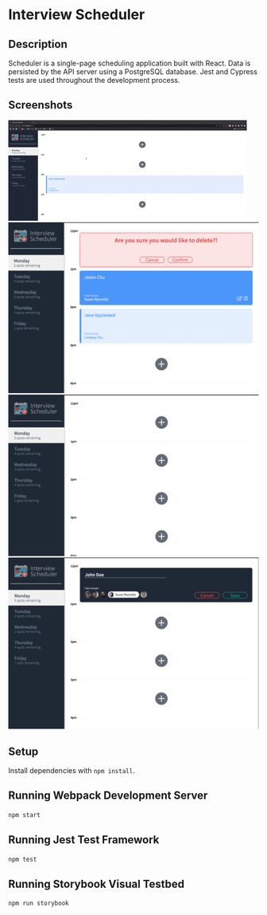 # Interview Scheduler

## Description

Scheduler is a single-page scheduling application built with React. Data is persisted by the API server using a PostgreSQL database. Jest and Cypress tests are used throughout the development process.

## Screenshots

![Screengrab](https://github.com/saadxislam/scheduler/blob/master/docs/final_gif.gif)
!["Delete confirmation"](https://github.com/saadxislam/scheduler/blob/master/docs/delete-confirm.png)
!["Empty day view"](https://github.com/saadxislam/scheduler/blob/master/docs/empty-day.png)
!["New appointment"](https://github.com/saadxislam/scheduler/blob/master/docs/new-appt.png)

## Setup

Install dependencies with `npm install`.

## Running Webpack Development Server

```sh
npm start
```

## Running Jest Test Framework

```sh
npm test
```

## Running Storybook Visual Testbed

```sh
npm run storybook
```
